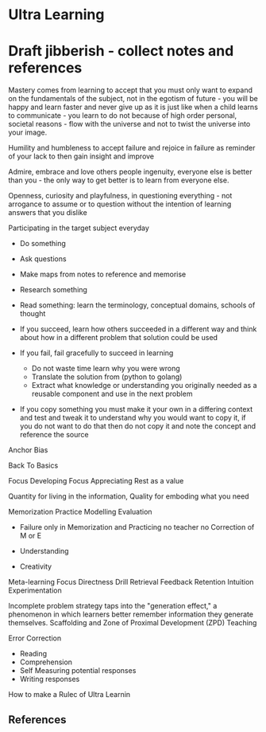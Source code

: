 # Ultra Learning 


# Draft jibberish - collect notes and references


Mastery comes from learning to accept that you must only want to expand on the fundamentals of the subject, not in the egotism of future - you will be happy and learn faster and never give up 
as it is just like when a child learns to communicate - you learn to do not because of high order personal, societal reasons - flow with the universe and not to twist the universe into your image.



Humility and humbleness to accept failure and rejoice in failure as reminder of your lack to then gain insight and improve

Admire, embrace and love others people ingenuity, everyone else is better than you - the only way to get better is to learn from everyone else.
 

Openness, curiosity and playfulness, in questioning everything - not arrogance to assume or to question without the intention of learning answers that you dislike 


Participating in the target subject everyday 
- Do something
- Ask questions
- Make maps from notes to reference and memorise
- Research something 
- Read something: learn the terminology, conceptual domains, schools of thought 

- If you succeed, learn how others succeeded in a different way and think about how in a different problem that solution could be used
- If you fail, fail gracefully to succeed in learning
    - Do not waste time learn why you were wrong 
    - Translate the solution from (python to golang)
    - Extract what knowledge or understanding you originally needed as a reusable component and use in the next problem  

- If you copy something you must make it your own in a differing context and test and tweak it to understand why you would want to copy it, if you do not want to do that then do not copy it and note the concept and reference the source 


Anchor Bias

Back To Basics

Focus
Developing Focus
Appreciating Rest as a value

Quantity for living in the information, Quality for emboding what you need


Memorization
Practice
Modelling
Evaluation

- Failure only in Memorization and Practicing no teacher no Correction of M or E
+ Understanding
- Creativity


Meta-learning
Focus
Directness
Drill
Retrieval
Feedback
Retention
Intuition
Experimentation

Incomplete problem strategy taps into the "generation effect," a phenomenon in which learners better remember information they generate themselves.
Scaffolding and Zone of Proximal Development (ZPD) Teaching




Error Correction
- Reading
- Comprehension
- Self Measuring potential responses
- Writing responses



How to make a Rulec of Ultra Learnin


## References
